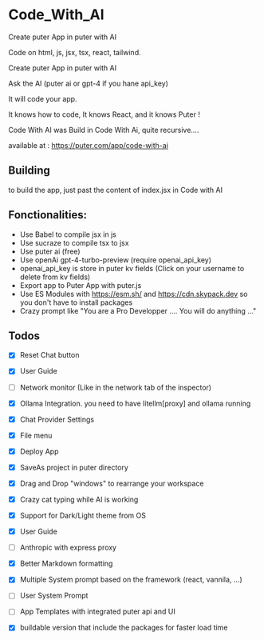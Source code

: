 # Code_With_AI
 
Create puter App in puter with AI

Code on html, js, jsx, tsx, react, tailwind.

Create puter App in puter with AI

Ask the AI (puter ai or gpt-4 if you hane api_key) 

It will code your app.

It knows how to code, It knows React, and it knows Puter ! 

Code With AI was Build in Code With Ai, quite recursive....

available at : https://puter.com/app/code-with-ai


## Building
to build the app, just past the content of index.jsx in Code with AI


## Fonctionalities:
- Use Babel to compile jsx in js
- Use sucraze to compile tsx to jsx
- Use puter ai (free)
- Use openAi gpt-4-turbo-preview (require openai_api_key)
- openai_api_key is store in puter kv fields  (Click on your username to delete from kv fields)
- Export app to Puter App with puter.js
- Use ES Modules with https://esm.sh/ and https://cdn.skypack.dev so you don't have to install packages 
- Crazy prompt like "You are a Pro Developper .... You will do anything ..."

## Todos
- [x] Reset Chat button
- [x] User Guide
- [ ] Network monitor (Like in the network tab of the inspector)
- [x] Ollama Integration. you need to have litellm[proxy] and ollama running
- [x] Chat Provider Settings
- [x] File menu
- [x] Deploy App
- [x] SaveAs project in puter directory
- [x] Drag and Drop "windows" to rearrange your workspace
- [x] Crazy cat typing while AI is working
- [x] Support for Dark/Light theme from OS
- [x] User Guide
- [ ] Anthropic with express proxy
- [x] Better Markdown formatting
- [x] Multiple System prompt based on the framework (react, vannila, ...)
- [ ] User System Prompt
- [ ] App Templates with integrated puter api and UI
- [x] buildable version that include the packages for faster load time


 
